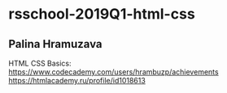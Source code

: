 # rsschool-2019Q1-html-css
## Palina Hramuzava  
HTML CSS Basics: https://www.codecademy.com/users/hrambuzp/achievements  
https://htmlacademy.ru/profile/id1018613
